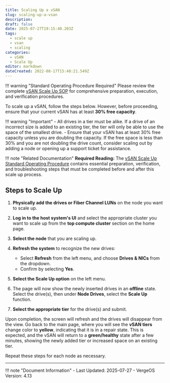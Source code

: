 ```yaml
---
title: Scaling Up a vSAN
slug: scaling-up-a-vsan
description: 
draft: false
date: 2025-07-27T19:15:40.203Z
tags:
  - scale up
  - vsan
  - scaling
categories:
  - vSAN
  - Scale Up
editor: markdown
dateCreated: 2022-08-17T15:48:21.549Z
---
```


!!! warning "Standard Operating Procedure Required"
    Please review the complete [vSAN Scale Up SOP](/product-guide/operations/vsan-scale-up-sop/) for comprehensive preparation, execution, and verification procedures.

To scale up a vSAN, follow the steps below. However, before proceeding, ensure that your current vSAN has at least **30% free capacity**.

!!! warning "Important"
    - All drives in a tier must be alike. If a drive of an incorrect size is added to an existing tier, the tier will only be able to use the space of the smallest drive.
    - Ensure that your vSAN has at least 30% free capacity unless you are doubling the capacity. If the free space is less than 30% and you are not doubling the drive count, consider scaling out by adding a node or opening up a support ticket for assistance.

!!! note "Related Documentation"
    **Required Reading:** The [vSAN Scale Up Standard Operating Procedure](/product-guide/operations/vsan-scale-up-sop/) contains essential preparation, verification, and troubleshooting steps that must be completed before and after this scale up process.

## Steps to Scale Up

1. **Physically add the drives or Fiber Channel LUNs** on the node you want to scale up.

2. **Log in to the host system's UI** and select the appropriate cluster you want to scale up from the **top compute cluster** section on the home page.

3. **Select the node** that you are scaling up.

4. **Refresh the system** to recognize the new drives:
   - Select **Refresh** from the left menu, and choose **Drives & NICs** from the dropdown.
   - Confirm by selecting **Yes**.

5. **Select the Scale Up option** on the left menu.

6. The page will now show the newly inserted drives in an **offline** state. Select the drive(s), then under **Node Drives**, select the **Scale Up** function.

7. **Select the appropriate tier** for the drive(s) and submit.

Upon completion, the screen will refresh and the drives will disappear from the view. Go back to the main page, where you will see the **vSAN tiers** change color to **yellow**, indicating that it is in a repair state. This is expected, and the vSAN will return to a **green/healthy** state after a few minutes, showing the newly added tier or increased space on an existing tier.

Repeat these steps for each node as necessary.

---

!!! note "Document Information"
    - Last Updated: 2025-07-27
    - VergeOS Version: 4.13
